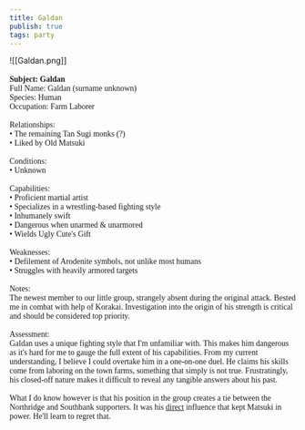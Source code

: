 ```yaml
---
title: Galdan
publish: true
tags: party
---
```

![[Galdan.png]]
<span style="font-family: 'Lucida Handwriting'; font-optical-sizing: auto; font-style: normal; word-break: break-word;"><br><br>**Subject: Galdan**<br>Full Name: Galdan (surname unknown)<br>Species: Human<br>Occupation: Farm Laborer<br><br>Relationships:
<br><span>&bull;</span> The remaining Tan Sugi monks (?)
<br><span>&bull;</span> Liked by Old Matsuki
<br><br>
Conditions:
<br><span>&bull;</span> Unknown
<br><br>
Capabilities:
<br><span>&bull;</span> Proficient martial artist
<br><span>&bull;</span> Specializes in a wrestling-based fighting style
<br><span>&bull;</span> Inhumanely swift
<br><span>&bull;</span> Dangerous when unarmed & unarmored
<br><span>&bull;</span> Wields Ugly Cute's Gift
<br><br>
Weaknesses:
<br><span>&bull;</span> Defilement of Arodenite symbols, not unlike most humans
<br><span>&bull;</span> Struggles with heavily armored targets
<br><br>
Notes: 
<br>The newest member to our little group, strangely absent during the original attack. Bested me in combat with help of Korakai. Investigation into the origin of his strength is critical and should be considered top priority.
<br><br>Assessment: 
<br>Galdan uses a unique fighting style that I'm unfamiliar with. This makes him dangerous as it's hard for me to gauge the full extent of his capabilities. From my current understanding, I believe I could overtake him in a one-on-one duel. He claims his skills come from laboring on the town farms, something that simply is not true. Frustratingly, his closed-off nature makes it difficult to reveal any tangible answers about his past.<br><br>What I do know however is that his position in the group creates a tie between the Northridge and Southbank supporters. It was his <u>direct</u> influence that kept Matsuki in power. He'll learn to regret that.</span>